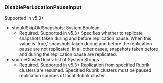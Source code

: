 ### DisablePerLocationPauseInput
Supported in v5.3+

- shouldSkipOldSnapshots: System.Boolean
  - Required. Supported in v5.3+
Specifies whether to replicate snapshots taken during and before replication pause. When this value is 'true,' snapshots taken during and before the replication pause are not replicated. In all other cases, snapshots taken before and during the replication pause are replicated.
- sourceClusterUuids: list of System.Strings
  - Required. Supported in v5.3+
Replication from specified Rubrik clusters are resumed. Specified Rubrik clusters must be paused replication sources of local Rubrik cluster.
